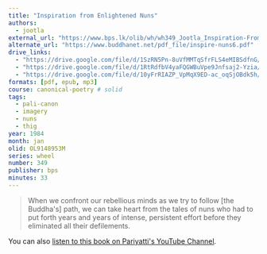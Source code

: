 ```yaml
---
title: "Inspiration from Enlightened Nuns"
authors:
  - jootla
external_url: "https://www.bps.lk/olib/wh/wh349_Jootla_Inspiration-From-Enlightened-Nuns.html"
alternate_url: "https://www.buddhanet.net/pdf_file/inspire-nuns6.pdf"
drive_links:
  - "https://drive.google.com/file/d/1SzRN5Pn-8uVfMMTqSfrFLS4eMIBSdfnG/view?usp=drivesdk"
  - "https://drive.google.com/file/d/1RtRdfbV4yaFQGWBuVpe9Jnfsaj2-Yzia/view?usp=drivesdk"
  - "https://drive.google.com/file/d/10yFrRIAZP_VpMqX9ED-ac_oqSjOBdk5h/view?usp=drive_link"
formats: [pdf, epub, mp3]
course: canonical-poetry # solid
tags:
  - pali-canon
  - imagery
  - nuns
  - thig
year: 1984
month: jan
olid: OL9148953M
series: wheel
number: 349
publisher: bps
minutes: 33
---
```


> When we confront our rebellious minds as we try to follow [the Buddha's] path, we can take heart from the tales of nuns who had to put forth years and years of intense, persistent effort before they eliminated all their defilements.

You can also [listen to this book on Pariyatti's YouTube Channel](https://www.youtube.com/watch?v=_0Mhjcb26tA).
